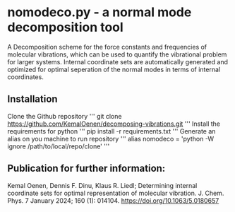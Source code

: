 # nomodeco.py - a normal mode decomposition tool
A Decomposition scheme for the force constants and frequencies of molecular vibrations, which can be used to quantify the vibrational problem for larger systems. 
Internal coordinate sets are automatically generated and optimized for optimal seperation of the normal modes in terms of internal coordinates.

## Installation

Clone the Github repository
'''
git clone https://github.com/KemalOenen/decomposing-vibrations.git
'''
Install the requirements for python
'''
pip install -r requirements.txt
'''
Generate an alias on you machine to run repository
'''
alias nomodeco = 'python -W ignore /path/to/local/repo/clone'
'''

## Publication for further information:
Kemal Oenen, Dennis F. Dinu, Klaus R. Liedl; Determining internal coordinate sets for optimal representation of molecular vibration. J. Chem. Phys. 7 January 2024; 160 (1): 014104. https://doi.org/10.1063/5.0180657

